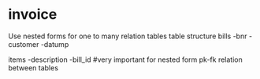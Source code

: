 invoice
=======

Use nested forms for one to many relation tables
table structure
bills
 -bnr
 -customer
 -datump

items
 -description
 -bill_id #very important for nested form pk-fk relation between tables